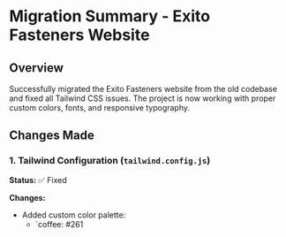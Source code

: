# Migration Summary - Exito Fasteners Website

## Overview
Successfully migrated the Exito Fasteners website from the old codebase and fixed all Tailwind CSS issues. The project is now working with proper custom colors, fonts, and responsive typography.

## Changes Made

### 1. Tailwind Configuration (`tailwind.config.js`)
**Status:** ✅ Fixed

**Changes:**
- Added custom color palette:
  - `coffee: #261
